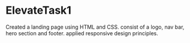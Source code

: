 # ElevateTask1
Created a landing page using HTML and CSS.
consist of a logo, nav bar, hero section and footer. 
applied responsive design principles.
